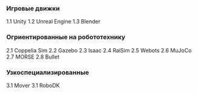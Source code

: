 
### Игровые движки

1.1 Unity
1.2 Unreal Engine
1.3 Blender

### Огриентированные на робототехнику

2.1 Coppelia Sim
2.2 Gazebo
2.3 Isaac
2.4 RaiSim
2.5 Webots
2.6 MuJoCo
2.7 MORSE
2.8 Bullet

### Узкоспециализированные

3.1 Mover
3.1 RoboDK

